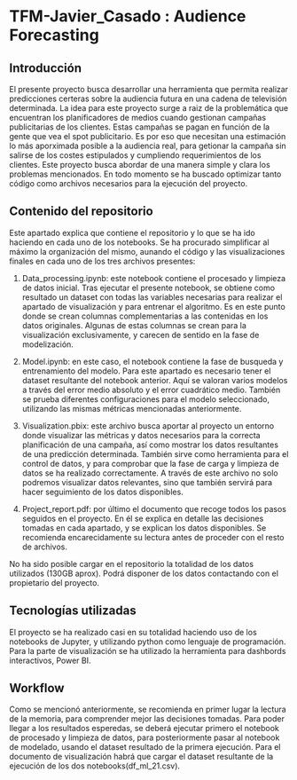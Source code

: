 # TFM-Javier_Casado : Audience Forecasting


## Introducción

El presente proyecto busca desarrollar una herramienta que permita realizar predicciones certeras sobre la audiencia futura en una cadena de televisión determinada. La idea para este proyecto surge a raiz de la problemática que encuentran los planificadores de medios cuando gestionan campañas publicitarias de los clientes. Estas campañas se pagan en función de la gente que vea el spot publicitario. Es por eso que necesitan una estimación lo más aporximada posible a la audiencia real, para getionar la campaña sin salirse de los costes estipulados y cumpliendo requerimientos de los clientes.
Este proyecto busca abordar de una manera simple y clara los problemas mencionados. En todo momento se ha buscado optimizar tanto código como archivos necesarios para la ejecución del proyecto.


## Contenido del repositorio

Este apartado explica que contiene el repositorio y lo que se ha ido haciendo en cada uno de los notebooks. Se ha procurado simplificar al máximo la organización del mismo, aunando el código y las visualizaciones finales en cada uno de los tres archivos presentes:

1. Data_processing.ipynb: este notebook contiene el procesado y limpieza de datos inicial. Tras ejecutar el presente notebook, se obtiene como resultado un dataset con todas las variables necesarias para realizar el apartado de visualización y para entrenar el algoritmo. Es en este punto donde se crean columnas complementarias a las contenidas en los datos originales. Algunas de estas columnas se crean para la visualización exclusivamente, y carecen de sentido en la fase de modelización.

2. Model.ipynb: en este caso, el notebook contiene la fase de busqueda y entrenamiento del modelo. Para este apartado es necesario tener el dataset resultante del notebook anterior. Aquí se valoran varios modelos a través del error medio absoluto y el error cuadrático medio. También se prueba diferentes configuraciones para el modelo seleccionado, utilizando las mismas métricas mencionadas anteriormente.

3. Visualization.pbix: este archivo busca aportar al proyecto un entorno donde visualizar las métricas y datos necesarios para la correcta planificación de una campaña, así como mostrar los datos resultantes de una predicción determinada. También sirve como herramienta para el control de datos, y para comprobar que la fase de carga y limpieza de datos se ha realizado correctamente. A través de este archivo no solo podremos visualizar datos relevantes, sino que también servirá para hacer seguimiento de los datos disponibles.

4. Project_report.pdf: por último el documento que recoge todos los pasos seguidos en el proyecto. En él se explica en detalle las decisiones tomadas en cada apartado, y se explican los datos disponibles. Se recomienda encarecidamente su lectura antes de proceder con el resto de archivos.

No ha sido posible cargar en el repositorio la totalidad de los datos utilizados (130GB aprox). Podrá disponer de los datos contactando con el propietario del proyecto.


## Tecnologías utilizadas

El proyecto se ha realizado casi en su totalidad haciendo uso de los notebooks de Jupyter, y utilizando python como lenguaje de programación. Para la parte de visualización se ha utilizado la herramienta para dashbords interactivos, Power BI.


## Workflow

Como se mencionó anteriormente, se recomienda en primer lugar la lectura de la memoria, para comprender mejor las decisiones tomadas. Para poder llegar a los resultados esperedas, se deberá ejecutar primero el notebook de procesado y limpieza de datos, para posteriormente pasar al notebook de modelado, usando el dataset resultado de la primera ejecución. Para el documento de visualización habrá que cargar el dataset resultante de la ejecución de los dos notebooks(df_ml_21.csv).
